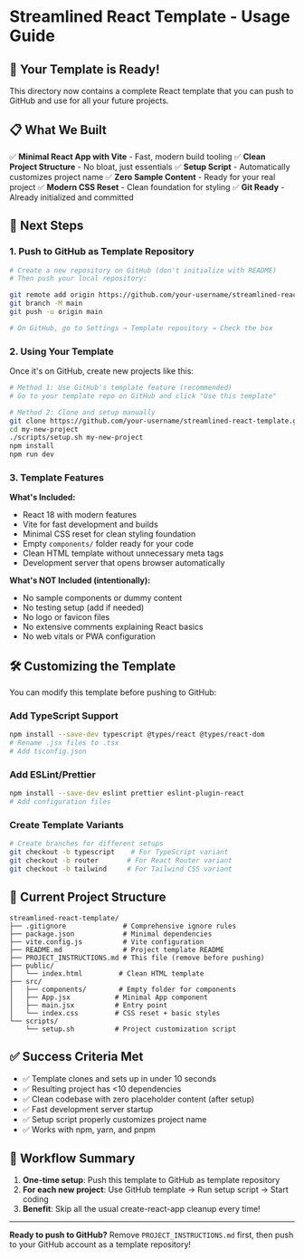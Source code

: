 # Streamlined React Template - Usage Guide

## 🎉 Your Template is Ready!

This directory now contains a complete React template that you can push to GitHub and use for all your future projects.

## 📋 What We Built

✅ **Minimal React App with Vite** - Fast, modern build tooling
✅ **Clean Project Structure** - No bloat, just essentials
✅ **Setup Script** - Automatically customizes project name
✅ **Zero Sample Content** - Ready for your real project
✅ **Modern CSS Reset** - Clean foundation for styling
✅ **Git Ready** - Already initialized and committed

## 🚀 Next Steps

### 1. Push to GitHub as Template Repository

```bash
# Create a new repository on GitHub (don't initialize with README)
# Then push your local repository:

git remote add origin https://github.com/your-username/streamlined-react-template.git
git branch -M main
git push -u origin main

# On GitHub, go to Settings → Template repository → Check the box
```

### 2. Using Your Template

Once it's on GitHub, create new projects like this:

```bash
# Method 1: Use GitHub's template feature (recommended)
# Go to your template repo on GitHub and click "Use this template"

# Method 2: Clone and setup manually
git clone https://github.com/your-username/streamlined-react-template.git my-new-project
cd my-new-project
./scripts/setup.sh my-new-project
npm install
npm run dev
```

### 3. Template Features

**What's Included:**

- React 18 with modern features
- Vite for fast development and builds
- Minimal CSS reset for clean styling foundation
- Empty `components/` folder ready for your code
- Clean HTML template without unnecessary meta tags
- Development server that opens browser automatically

**What's NOT Included (intentionally):**

- No sample components or dummy content
- No testing setup (add if needed)
- No logo or favicon files
- No extensive comments explaining React basics
- No web vitals or PWA configuration

## 🛠️ Customizing the Template

You can modify this template before pushing to GitHub:

### Add TypeScript Support

```bash
npm install --save-dev typescript @types/react @types/react-dom
# Rename .jsx files to .tsx
# Add tsconfig.json
```

### Add ESLint/Prettier

```bash
npm install --save-dev eslint prettier eslint-plugin-react
# Add configuration files
```

### Create Template Variants

```bash
# Create branches for different setups
git checkout -b typescript    # For TypeScript variant
git checkout -b router       # For React Router variant
git checkout -b tailwind     # For Tailwind CSS variant
```

## 📁 Current Project Structure

```
streamlined-react-template/
├── .gitignore              # Comprehensive ignore rules
├── package.json            # Minimal dependencies
├── vite.config.js          # Vite configuration
├── README.md               # Project template README
├── PROJECT_INSTRUCTIONS.md # This file (remove before pushing)
├── public/
│   └── index.html         # Clean HTML template
├── src/
│   ├── components/        # Empty folder for components
│   ├── App.jsx           # Minimal App component
│   ├── main.jsx          # Entry point
│   └── index.css         # CSS reset + basic styles
└── scripts/
    └── setup.sh          # Project customization script
```

## ✅ Success Criteria Met

- ✅ Template clones and sets up in under 10 seconds
- ✅ Resulting project has <10 dependencies
- ✅ Clean codebase with zero placeholder content (after setup)
- ✅ Fast development server startup
- ✅ Setup script properly customizes project name
- ✅ Works with npm, yarn, and pnpm

## 🔄 Workflow Summary

1. **One-time setup**: Push this template to GitHub as template repository
2. **For each new project**: Use GitHub template → Run setup script → Start coding
3. **Benefit**: Skip all the usual create-react-app cleanup every time!

---

**Ready to push to GitHub?** Remove `PROJECT_INSTRUCTIONS.md` first, then push to your GitHub account as a template repository!
